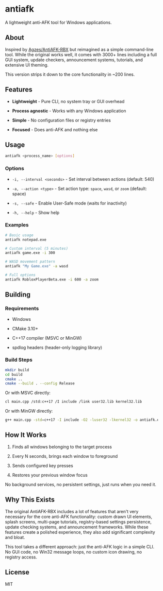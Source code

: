 # antiafk

A lightweight anti-AFK tool for Windows applications.

## About

Inspired by [Agzes/AntiAFK-RBX](https://github.com/Agzes/AntiAFK-RBX) but reimagined as a simple command-line tool. While the original works well, it comes with 3000+ lines including a full GUI system, update checkers, announcement systems, tutorials, and extensive UI theming.

This version strips it down to the core functionality in ~200 lines.

## Features

* **Lightweight** - Pure CLI, no system tray or GUI overhead

* **Process agnostic** - Works with any Windows application

* **Simple** - No configuration files or registry entries

* **Focused** - Does anti-AFK and nothing else

## Usage

```bash
antiafk <process_name> [options]
```

### Options

* `-i, --interval <seconds>` - Set interval between actions (default: 540)

* `-a, --action <type>` - Set action type: `space`, `wasd`, or `zoom` (default: space)

* `-s, --safe` - Enable User-Safe mode (waits for inactivity)

* `-h, --help` - Show help

### Examples

```bash
# Basic usage
antiafk notepad.exe

# Custom interval (5 minutes)
antiafk game.exe -i 300

# WASD movement pattern
antiafk "My Game.exe" -a wasd

# Full options
antiafk RobloxPlayerBeta.exe -i 600 -a zoom
```

## Building

### Requirements

* Windows

* CMake 3.10+

* C++17 compiler (MSVC or MinGW)

* spdlog headers (header-only logging library)

### Build Steps

```bash
mkdir build
cd build
cmake ..
cmake --build . --config Release
```

Or with MSVC directly:

```bash
cl main.cpp /std:c++17 /I include /link user32.lib kernel32.lib
```

Or with MinGW directly:
```bash
g++ main.cpp -std=c++17 -I include -O2 -luser32 -lkernel32 -o antiafk.exe
```

## How It Works

1. Finds all windows belonging to the target process

2. Every N seconds, brings each window to foreground

3. Sends configured key presses

4. Restores your previous window focus

No background services, no persistent settings, just runs when you need it.

## Why This Exists

The original AntiAFK-RBX includes a lot of features that aren't very necessary for the core anti-AFK functionality: custom drawn UI elements, splash screens, multi-page tutorials, registry-based settings persistence, update checking systems, and announcement frameworks. While these features create a polished experience, they also add significant complexity and bloat.

This tool takes a different approach: just the anti-AFK logic in a simple CLI. No GUI code, no Win32 message loops, no custom icon drawing, no registry access.

## License

MIT
